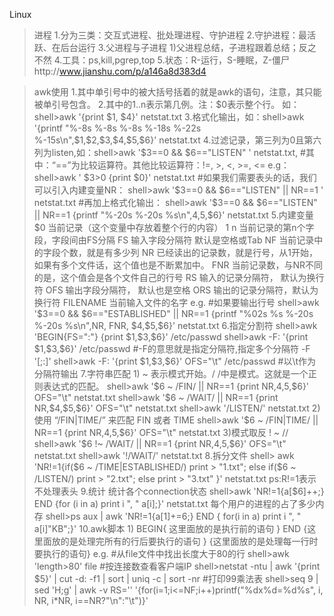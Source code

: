 Linux

>进程
1.分为三类：交互式进程、批处理进程、守护进程
2.守护进程：最活跃、在后台运行
3.父进程与子进程
    1)父进程总结，子进程跟着总结；反之不然
4.工具：ps,kill,pgrep,top
5.状态：R-运行，S-睡眠，Z-僵尸http://www.jianshu.com/p/a146a8d383d4

>awk使用
1.其中单引号中的被大括号括着的就是awk的语句，注意，其只能被单引号包含。
2.其中的$1..$n表示第几例。注：$0表示整个行。
    如：shell>awk '{print $1, $4}' netstat.txt
3.格式化输出，如：shell>awk '{printf "%-8s %-8s %-8s %-18s %-22s %-15s\n",$1,$2,$3,$4,$5,$6}' netstat.txt
4.过滤记录，第三列为0且第六列为listen,如：shell>awk '$3==0 && $6=="LISTEN" ' netstat.txt,
    #其中：“==”为比较运算符。其他比较运算符：!=, >, <, >=, <=
    e.g：shell>awk ' $3>0 {print $0}' netstat.txt
    #如果我们需要表头的话，我们可以引入内建变量NR：
         shell>awk '$3==0 && $6=="LISTEN" || NR==1 ' netstat.txt
    #再加上格式化输出：
         shell>awk '$3==0 && $6=="LISTEN" || NR==1 {printf "%-20s %-20s %s\n",$4,$5,$6}' netstat.txt
5.内建变量
    $0	当前记录（这个变量中存放着整个行的内容）
    $1~$n	当前记录的第n个字段，字段间由FS分隔
    FS	输入字段分隔符 默认是空格或Tab
    NF	当前记录中的字段个数，就是有多少列
    NR	已经读出的记录数，就是行号，从1开始，如果有多个文件话，这个值也是不断累加中。
    FNR	当前记录数，与NR不同的是，这个值会是各个文件自己的行号
    RS	输入的记录分隔符， 默认为换行符
    OFS	输出字段分隔符， 默认也是空格
    ORS	输出的记录分隔符，默认为换行符
    FILENAME	当前输入文件的名字
e.g.
#如果要输出行号
    shell>awk '$3==0 && $6=="ESTABLISHED" || NR==1 {printf "%02s %s %-20s %-20s %s\n",NR, FNR, $4,$5,$6}' netstat.txt
6.指定分割符
    shell>awk  'BEGIN{FS=":"} {print $1,$3,$6}' /etc/passwd
    shell>awk  -F: '{print $1,$3,$6}' /etc/passwd   #-F的意思就是指定分隔符,指定多个分隔符 -F '[;:]'
    shell>awk  -F: '{print $1,$3,$6}' OFS="\t" /etc/passwd  #以\t作为分隔符输出
7.字符串匹配
    1) ~ 表示模式开始。/ /中是模式。这就是一个正则表达式的匹配。
        shell>awk '$6 ~ /FIN/ || NR==1 {print NR,$4,$5,$6}' OFS="\t" netstat.txt
        shell>awk '$6 ~ /WAIT/ || NR==1 {print NR,$4,$5,$6}' OFS="\t" netstat.txt
        shell>awk '/LISTEN/' netstat.txt
    2)使用 “/FIN|TIME/” 来匹配 FIN 或者 TIME
        shell>awk '$6 ~ /FIN|TIME/ || NR==1 {print NR,$4,$5,$6}' OFS="\t" netstat.txt
    3)模式取反 ! ~ //
        shell>awk '$6 !~ /WAIT/ || NR==1 {print NR,$4,$5,$6}' OFS="\t" netstat.txt
        shell>awk '!/WAIT/' netstat.txt
8.拆分文件
    shell>  awk 'NR!=1{if($6 ~ /TIME|ESTABLISHED/) print > "1.txt";
            else if($6 ~ /LISTEN/) print > "2.txt";
            else print > "3.txt" }' netstat.txt
    ps:R!=1表示不处理表头
9.统计
    统计各个connection状态
        shell>awk 'NR!=1{a[$6]++;} END {for (i in a) print i ", " a[i];}' netstat.txt
    每个用户的进程的占了多少内存
        shell>ps aux | awk 'NR!=1{a[$1]+=$6;} END { for(i in a) print i ", " a[i]"KB";}'
10.awk脚本
    1)  BEGIN{ 这里面放的是执行前的语句 }
        END {这里面放的是处理完所有的行后要执行的语句 }
        {这里面放的是处理每一行时要执行的语句}
e.g.
#从file文件中找出长度大于80的行
    shell>awk 'length>80' file
#按连接数查看客户端IP
    shell>netstat -ntu | awk '{print $5}' | cut -d: -f1 | sort | uniq -c | sort -nr
#打印99乘法表
    shell>seq 9 | sed 'H;g' | awk -v RS='' '{for(i=1;i<=NF;i++)printf("%dx%d=%d%s", i, NR, i*NR, i==NR?"\n":"\t")}'
